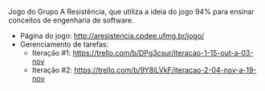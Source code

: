 Jogo do Grupo A Resistência, que utiliza a ideia do jogo 94% para ensinar conceitos de engenharia de software.

* Página do jogo: http://aresistencia.cpdee.ufmg.br/jogo/
* Gerenciamento de tarefas:
  * Iteração #1: https://trello.com/b/DPg3csur/iteracao-1-15-out-a-03-nov
  * Iteração #2: https://trello.com/b/9Y8iLVkF/iteracao-2-04-nov-a-19-nov
